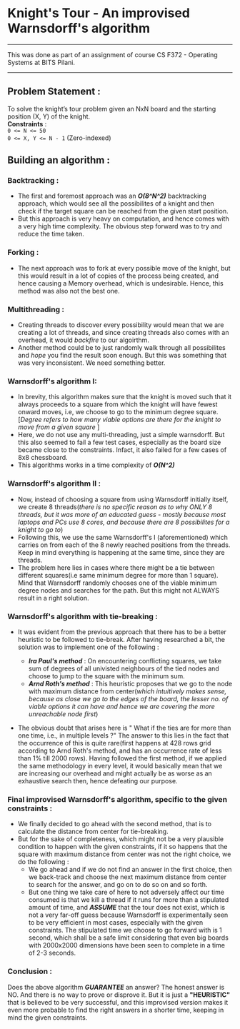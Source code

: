 # Knight's Tour - An improvised Warnsdorff's algorithm
*****
This was done as part of an assignment of course CS F372 - Operating Systems at BITS Pilani.
*****
## Problem Statement : 

To solve the knight’s tour problem given an NxN board and the starting position (X, Y) of the knight. <br>
**Constraints** : <br>
`0 <= N <= 50` <br>
`0 <= X, Y <= N - 1` (Zero-indexed)<br>

## Building an algorithm : 

### Backtracking : 

- The first and foremost approach was an ***O(8^N^2)*** backtracking approach, which would see all the possibilites of a knight and then check if the target square can be reached from the given start position.
- But this approach is very heavy on computation, and hence comes with a very high time complexity. The obvious step forward was to try and reduce the time taken.

### Forking : 

- The next approach was to fork at every possible move of the knight, but this would result in a lot of copies of the process being created, and hence causing a Memory overhead, which is undesirable. Hence, this method was also not the best one.

###  Multithreading : 

- Creating threads to discover every possibility would mean that we are creating a lot of threads, and since creating threads also comes with an overhead, it would _backfire_ to our algoirthm.
- Another method could be to just randomly walk through all possibilites and _hope_ you find the result soon enough. But this was something that was very inconsistent. We need something better.

### Warnsdorff's algorithm I: 

- In brevity, this algorithm makes sure that the knight is moved such that it always proceeds to a square from which the knight will have fewest onward moves, i.e, we choose to go to the minimum degree square. [*Degree refers to how many viable options are there for the knight to move from a given square* ]
- Here, we do not use any multi-threading, just a simple warnsdorff. But this also seemed to fail a few test cases, especially as the board size became close to the constraints. Infact, it also failed for a few cases of 8x8 chessboard.
- This algorithms works in a time complexity of ***O(N^2)***

### Warnsdorff's algorithm II :

- Now, instead of choosing a square from using Warnsdorff initially itself, we create 8 threads(*there is no specific reason as to why ONLY 8 threads, but it was more of an educated guess - mostly because most laptops and PCs use 8 cores, and because there are 8 possibilites for a knight to go to*)
- Following this, we use the same Warnsdorff's I (aforementioned) which carries on from each of the 8 newly reached positions from the threads. Keep in mind everything is happening at the same time, since they are threads.
- The problem here lies in cases where there might be a tie between different squares(i.e same minimum degree for more than 1 square). Mind that Warnsdorff randomly chooses one of the viable minimum degree nodes and searches for the path. But this might not ALWAYS result in a right solution.

### Warnsdorff's algorithm with tie-breaking : 

- It was evident from the previous approach that there has to be a better heuristic to be followed to tie-break. After having researched a bit, the solution was to implement one of the following :
  - ***Ira Paul's method*** : On encountering conflicting squares, we take sum of degrees of all univisted neighbours of the tied nodes and choose to jump   to the square with the minimum sum. 
  - ***Arnd Roth's method*** : This heuristic proposes that we go to the node with maximum distance from center(*which intuitively makes sense, because as   close we go to the edges of the board, the lesser no. of viable options it can have and hence we are covering the more unreachable node first*)

- The obvious doubt that arises here is " What if the ties are for more than one time, i.e., in multiple levels ?" The answer to this lies in the fact that the occurrence of this is quite rare(first happens at 428 rows grid according to Arnd Roth's method, and has an occurrence rate of less than 1% till 2000 rows). Having followed the first method, if we applied the same methodology in every level, it would basically mean that we are increasing our overhead and might actually be as worse as an exhaustive search then, hence defeating our purpose.

### Final improvised Warnsdorff's algorithm, specific to the given constraints : 

- We finally decided to go ahead with the second method, that is to calculate the distance from center for tie-breaking.
- But for the sake of completeness, which might not be a very plausible condition to happen with the given constraints, if it so happens that the square with maximum distance from center was not the right choice, we do the following : 
  - We go ahead and if we do not find an answer in the first choice, then we back-track and choose the next maximum distance from center to search for the answer, and go on to do so on and so forth.
  - But one thing we take care of here to not adversely affect our time consumed is that we kill a thread if it runs for more than a stipulated amount of time, and ***ASSUME*** that the tour does not exist, which is not a very far-off guess because Warnsdorff is experimentally seen to be very efficient in most cases, especially with the given constraints. The stipulated time we choose to go forward with is 1 second, which shall be a safe limit considering that even big boards with 2000x2000 dimensions have been seen to complete in a time of 2-3 seconds.

### Conclusion : 

Does the above algorithm ***GUARANTEE*** an answer? The honest answer is NO. And there is no way to prove or disprove it. But it is just a **"HEURISTIC"** that is believed to be very successful, and this improvised version makes it even more probable to find the right answers in a shorter time, keeping in mind the given constraints.

